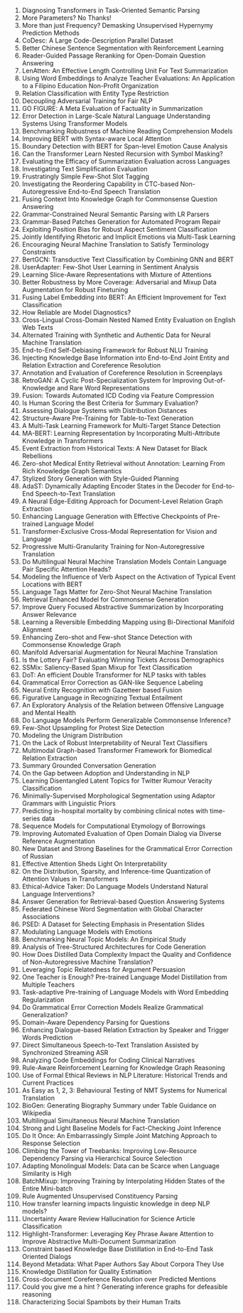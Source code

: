 1. Diagnosing Transformers in Task-Oriented Semantic Parsing
2. More Parameters? No Thanks!
3. More than just Frequency? Demasking Unsupervised Hypernymy Prediction Methods
4. CoDesc: A Large Code-Description Parallel Dataset
5. Better Chinese Sentence Segmentation with Reinforcement Learning
6. Reader-Guided Passage Reranking for Open-Domain Question Answering
7. LenAtten: An Effective Length Controlling Unit For Text Summarization
8. Using Word Embeddings to Analyze Teacher Evaluations: An Application to a Filipino Education Non-Profit Organization
9. Relation Classification with Entity Type Restriction
10. Decoupling Adversarial Training for Fair NLP
11. GO FIGURE: A Meta Evaluation of Factuality in Summarization
12. Error Detection in Large-Scale Natural Language Understanding Systems Using Transformer Models
13. Benchmarking Robustness of Machine Reading Comprehension Models
14. Improving BERT with Syntax-aware Local Attention
15. Boundary Detection with BERT for Span-level Emotion Cause Analysis
16. Can the Transformer Learn Nested Recursion with Symbol Masking?
17. Evaluating the Efficacy of Summarization Evaluation across Languages
18. Investigating Text Simplification Evaluation
19. Frustratingly Simple Few-Shot Slot Tagging
20. Investigating the Reordering Capability in CTC-based Non-Autoregressive End-to-End Speech Translation
21. Fusing Context Into Knowledge Graph for Commonsense Question Answering
22. Grammar-Constrained Neural Semantic Parsing with LR Parsers
23. Grammar-Based Patches Generation for Automated Program Repair
24. Exploiting Position Bias for Robust Aspect Sentiment Classification
25. Jointly Identifying Rhetoric and Implicit Emotions via Multi-Task Learning
26. Encouraging Neural Machine Translation to Satisfy Terminology Constraints
27. BertGCN: Transductive Text Classification by Combining GNN and BERT
28. UserAdapter: Few-Shot User Learning in Sentiment Analysis
29. Learning Slice-Aware Representations with Mixture of Attentions
30. Better Robustness by More Coverage: Adversarial and Mixup Data Augmentation for Robust Finetuning
31. Fusing Label Embedding into BERT: An Efficient Improvement for Text Classification
32. How Reliable are Model Diagnostics?
33. Cross-Lingual Cross-Domain Nested Named Entity Evaluation on English Web Texts
34. Alternated Training with Synthetic and Authentic Data for Neural Machine Translation
35. End-to-End Self-Debiasing Framework for Robust NLU Training
36. Injecting Knowledge Base Information into End-to-End Joint Entity and Relation Extraction and Coreference Resolution
37. Annotation and Evaluation of Coreference Resolution in Screenplays
38. RetroGAN: A Cyclic Post-Specialization System for Improving Out-of-Knowledge and Rare Word Representations
39. Fusion: Towards Automated ICD Coding via Feature Compression
40. Is Human Scoring the Best Criteria for Summary Evaluation?
41. Assessing Dialogue Systems with Distribution Distances
42. Structure-Aware Pre-Training for Table-to-Text Generation
43. A Multi-Task Learning Framework for Multi-Target Stance Detection
44. MA-BERT: Learning Representation by Incorporating Multi-Attribute Knowledge in Transformers
45. Event Extraction from Historical Texts: A New Dataset for Black Rebellions
46. Zero-shot Medical Entity Retrieval without Annotation: Learning From Rich Knowledge Graph Semantics
47. Stylized Story Generation with Style-Guided Planning
48. AdaST: Dynamically Adapting Encoder States in the Decoder for End-to-End Speech-to-Text Translation
49. A Neural Edge-Editing Approach for Document-Level Relation Graph Extraction
50. Enhancing Language Generation with Effective Checkpoints of Pre-trained Language Model
51. Transformer-Exclusive Cross-Modal Representation for Vision and Language
52. Progressive Multi-Granularity Training for Non-Autoregressive Translation
53. Do Multilingual Neural Machine Translation Models Contain Language Pair Specific Attention Heads?
54. Modeling the Influence of Verb Aspect on the Activation of Typical Event Locations with BERT
55. Language Tags Matter for Zero-Shot Neural Machine Translation
56. Retrieval Enhanced Model for Commonsense Generation
57. Improve Query Focused Abstractive Summarization by Incorporating Answer Relevance
58. Learning a Reversible Embedding Mapping using Bi-Directional Manifold Alignment
59. Enhancing Zero-shot and Few-shot Stance Detection with Commonsense Knowledge Graph
60. Manifold Adversarial Augmentation for Neural Machine Translation
61. Is the Lottery Fair? Evaluating Winning Tickets Across Demographics
62. SSMix: Saliency-Based Span Mixup for Text Classification
63. DoT: An efficient Double Transformer for NLP tasks with tables
64. Grammatical Error Correction as GAN-like Sequence Labeling
65. Neural Entity Recognition with Gazetteer based Fusion
66. Figurative Language in Recognizing Textual Entailment
67. An Exploratory Analysis of the Relation between Offensive Language and Mental Health
68. Do Language Models Perform Generalizable Commonsense Inference?
69. Few-Shot Upsampling for Protest Size Detection
70. Modeling the Unigram Distribution
71. On the Lack of Robust Interpretability of Neural Text Classifiers
72. Multimodal Graph-based Transformer Framework for Biomedical Relation Extraction
73. Summary Grounded Conversation Generation
74. On the Gap between Adoption and Understanding in NLP
75. Learning Disentangled Latent Topics for Twitter Rumour Veracity Classification
76. Minimally-Supervised Morphological Segmentation using Adaptor Grammars with Linguistic Priors
77. Predicting in-hospital mortality by combining clinical notes with time-series data
78. Sequence Models for Computational Etymology of Borrowings
79. Improving Automated Evaluation of Open Domain Dialog via Diverse Reference Augmentation
80. New Dataset and Strong Baselines for the Grammatical Error Correction of Russian
81. Effective Attention Sheds Light On Interpretability
82. On the Distribution, Sparsity, and Inference-time Quantization of Attention Values in Transformers
83. Ethical-Advice Taker: Do Language Models Understand Natural Language Interventions?
84. Answer Generation for Retrieval-based Question Answering Systems
85. Federated Chinese Word Segmentation with Global Character Associations
86. PSED: A Dataset for Selecting Emphasis in Presentation Slides
87. Modulating Language Models with Emotions
88. Benchmarking Neural Topic Models: An Empirical Study
89. Analysis of Tree-Structured Architectures for Code Generation
90. How Does Distilled Data Complexity Impact the Quality and Confidence of Non-Autoregressive Machine Translation?
91. Leveraging Topic Relatedness for Argument Persuasion
92. One Teacher is Enough? Pre-trained Language Model Distillation from Multiple Teachers
93. Task-adaptive Pre-training of Language Models with Word Embedding Regularization
94. Do Grammatical Error Correction Models Realize Grammatical Generalization?
95. Domain-Aware Dependency Parsing for Questions
96. Enhancing Dialogue-based Relation Extraction by Speaker and Trigger Words Prediction
97. Direct Simultaneous Speech-to-Text Translation Assisted by Synchronized Streaming ASR
98. Analyzing Code Embeddings for Coding Clinical Narratives
99. Rule-Aware Reinforcement Learning for Knowledge Graph Reasoning
100. Use of Formal Ethical Reviews in NLP Literature: Historical Trends and Current Practices
101. As Easy as 1, 2, 3: Behavioural Testing of NMT Systems for Numerical Translation
102. BioGen: Generating Biography Summary under Table Guidance on Wikipedia
103. Multilingual Simultaneous Neural Machine Translation
104. Strong and Light Baseline Models for Fact-Checking Joint Inference
105. Do It Once: An Embarrassingly Simple Joint Matching Approach to Response Selection
106. Climbing the Tower of Treebanks: Improving Low-Resource Dependency Parsing via Hierarchical Source Selection
107. Adapting Monolingual Models: Data can be Scarce when Language Similarity is High
108. BatchMixup: Improving Training by Interpolating Hidden States of the Entire Mini-batch
109. Rule Augmented Unsupervised Constituency Parsing
110. How transfer learning impacts linguistic knowledge in deep NLP models?
111. Uncertainty Aware Review Hallucination for Science Article Classification
112. Highlight-Transformer: Leveraging Key Phrase Aware Attention to Improve Abstractive Multi-Document Summarization
113. Constraint based Knowledge Base Distillation in End-to-End Task Oriented Dialogs
114. Beyond Metadata: What Paper Authors Say About Corpora They Use
115. Knowledge Distillation for Quality Estimation
116. Cross-document Coreference Resolution over Predicted Mentions
117. Could you give me a hint ? Generating inference graphs for defeasible reasoning
118. Characterizing Social Spambots by their Human Traits